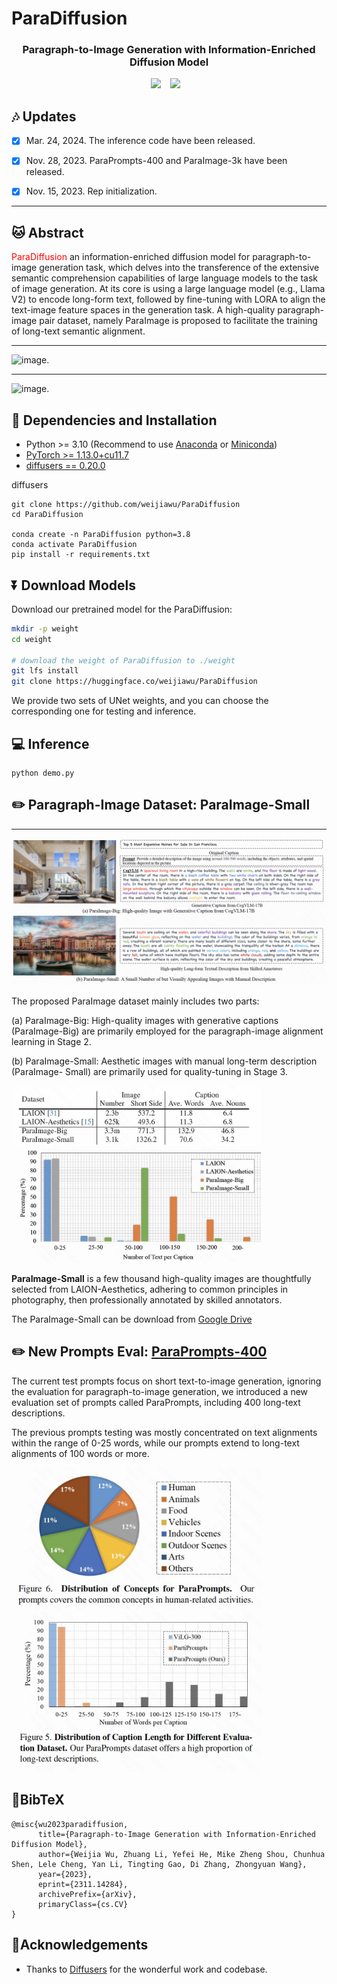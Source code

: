 # ParaDiffusion
### <div align="center"> Paragraph-to-Image Generation with Information-Enriched Diffusion Model <div> 

<div align="center">
  <a href="https://weijiawu.github.io/ParaDiffusionPage/"><img src="https://img.shields.io/static/v1?label=Project%20Page&message=Github&color=blue&logo=github-pages"></a> &ensp;
  <a href="https://arxiv.org/abs/2311.14284"><img src="https://img.shields.io/static/v1?label=Paper&message=Arxiv&color=red&logo=arxiv"></a> &ensp;
</div>

## :notes: **Updates**


- [x] Mar. 24, 2024. The inference code have been released.
- [x] Nov. 28, 2023. ParaPrompts-400 and ParaImage-3k have been released.
- [x] Nov. 15, 2023. Rep initialization.


---

## 🐱 Abstract
<font color="red">ParaDiffusion</font> an information-enriched diffusion model for paragraph-to-image generation task, which delves into the transference of the extensive semantic comprehension capabilities of large language models to the task of image generation. At its core is using a large language model (e.g., Llama V2) to encode long-form text, followed by fine-tuning with LORA to align the text-image feature spaces in the generation task. A high-quality paragraph-image pair dataset, namely ParaImage is proposed to facilitate the training of long-text semantic alignment.

---

![image.](asset/images/WX20231124-120031@2x.png)

---
![image.](asset/images/WX20231124-120233@2x.png)


## 🔧 Dependencies and Installation

- Python >= 3.10 (Recommend to use [Anaconda](https://www.anaconda.com/download/#linux) or [Miniconda](https://docs.conda.io/en/latest/miniconda.html))
- [PyTorch >= 1.13.0+cu11.7](https://pytorch.org/)
- [diffusers == 0.20.0](https://pypi.org/project/diffusers/0.20.0/)

diffusers
```Shell
git clone https://github.com/weijiawu/ParaDiffusion
cd ParaDiffusion

conda create -n ParaDiffusion python=3.8
conda activate ParaDiffusion
pip install -r requirements.txt
```


## ⏬ Download Models


Download our pretrained model for the ParaDiffusion:
```bash 
mkdir -p weight
cd weight

# download the weight of ParaDiffusion to ./weight
git lfs install
git clone https://huggingface.co/weijiawu/ParaDiffusion
```
We provide two sets of UNet weights, and you can choose the corresponding one for testing and inference.

## 💻 Inference
```Shell
python demo.py
```


## ✏️ Paragraph-Image Dataset: ParaImage-Small
 
---
![image.](asset/images/WX20231124-120329@2x.png)

The proposed ParaImage dataset mainly includes two parts:

(a) ParaImage-Big: High-quality images with generative captions (ParaImage-Big) are primarily employed for the paragraph-image alignment learning in Stage 2.

(b) ParaImage-Small: Aesthetic images with manual long-term description (ParaImage- Small) are primarily used for quality-tuning in Stage 3.



<img src="asset/images/1700797160959.jpeg" width="400"/>  <img src="asset/images/1700797178853.jpeg" width="400"/>


**ParaImage-Small** is a few thousand high-quality images are thoughtfully selected from LAION-Aesthetics, adhering to common principles in photography, then professionally annotated by skilled annotators.


The ParaImage-Small can be download from [Google Drive](https://drive.google.com/file/d/12x0uS0KgD4_NqzJ1A7hLjGkPIwD1Ozud/view?usp=drive_link)




## ✏️ New Prompts Eval: [ParaPrompts-400](https://github.com/weijiawu/ParaDiffusion/blob/main/ParaPrompts-400/ParaPrompts_400.csv)

The current test prompts focus on short text-to-image generation, ignoring the evaluation for paragraph-to-image generation, we introduced a new evaluation set of prompts called ParaPrompts, including 400 long-text descriptions.

The previous prompts testing was mostly concentrated on text alignments within the range of 0-25 words, while our prompts extend to long-text alignments of 100 words or more.


<img src="asset/images/1700797464794.jpg" width="400"/>  <img src="asset/images/1700797453021.jpg" width="400"/>



## 📖BibTeX
    @misc{wu2023paradiffusion,
          title={Paragraph-to-Image Generation with Information-Enriched Diffusion Model}, 
          author={Weijia Wu, Zhuang Li, Yefei He, Mike Zheng Shou, Chunhua Shen, Lele Cheng, Yan Li, Tingting Gao, Di Zhang, Zhongyuan Wang},
          year={2023},
          eprint={2311.14284},
          archivePrefix={arXiv},
          primaryClass={cs.CV}
    }
    
## 🤗Acknowledgements
- Thanks to [Diffusers](https://github.com/huggingface/diffusers) for the wonderful work and codebase.
